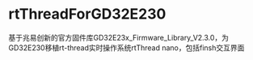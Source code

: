 # rtThreadForGD32E230
基于兆易创新的官方固件库GD32E23x_Firmware_Library_V2.3.0，为GD32E230移植rt-thread实时操作系统rtThread nano，包括finsh交互界面
